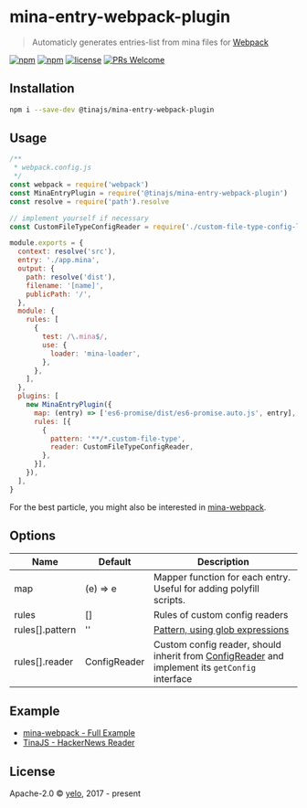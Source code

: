 # mina-entry-webpack-plugin

> Automaticly generates entries-list from mina files for [Webpack](https://webpack.js.org/)

[![npm](https://img.shields.io/npm/v/@tinajs/mina-entry-webpack-plugin.svg?style=flat-square)](https://www.npmjs.com/package/@tinajs/mina-entry-webpack-plugin)
[![npm](https://img.shields.io/npm/dw/@tinajs/mina-entry-webpack-plugin.svg?style=flat-square)](https://www.npmjs.com/package/@tinajs/mina-entry-webpack-plugin)
[![license](https://img.shields.io/npm/l/@tinajs/mina-entry-webpack-plugin.svg?style=flat-square)](./LICENSE)
[![PRs Welcome](https://img.shields.io/badge/PRs-welcome-brightgreen.svg?style=flat-square)](http://makeapullrequest.com)

## Installation

```bash
npm i --save-dev @tinajs/mina-entry-webpack-plugin
```

## Usage

```javascript
/**
 * webpack.config.js
 */
const webpack = require('webpack')
const MinaEntryPlugin = require('@tinajs/mina-entry-webpack-plugin')
const resolve = require('path').resolve

// implement yourself if necessary
const CustomFileTypeConfigReader = require('./custom-file-type-config-loader')

module.exports = {
  context: resolve('src'),
  entry: './app.mina',
  output: {
    path: resolve('dist'),
    filename: '[name]',
    publicPath: '/',
  },
  module: {
    rules: [
      {
        test: /\.mina$/,
        use: {
          loader: 'mina-loader',
        },
      },
    ],
  },
  plugins: [
    new MinaEntryPlugin({
      map: (entry) => ['es6-promise/dist/es6-promise.auto.js', entry],
      rules: [{
        {
          pattern: '**/*.custom-file-type',
          reader: CustomFileTypeConfigReader,
        },
      }],
    }),
  ],
}
```

For the best particle, you might also be interested in [mina-webpack](https://github.com/tinajs/mina-webpack/).

## Options

| Name            | Default      | Description                                                                                                                         |
| --------------- | ------------ | ----------------------------------------------------------------------------------------------------------------------------------- |
| map             | (e) => e     | Mapper function for each entry. Useful for adding polyfill scripts.                                                                 |
| rules           | []           | Rules of custom config readers                                                                                                      |
| rules[].pattern | ''           | [Pattern, using glob expressions](https://www.npmjs.com/package/minimatch)                                                          |
| rules[].reader  | ConfigReader | Custom config reader, should inherit from [ConfigReader](./lib/interfaces/config-reader.js) and implement its `getConfig` interface |

## Example

- [mina-webpack - Full Example](https://github.com/tinajs/mina-webpack/tree/master/example)
- [TinaJS - HackerNews Reader](https://github.com/tinajs/tina-hackernews)

## License

Apache-2.0 &copy; [yelo](https://github.com/imyelo), 2017 - present
